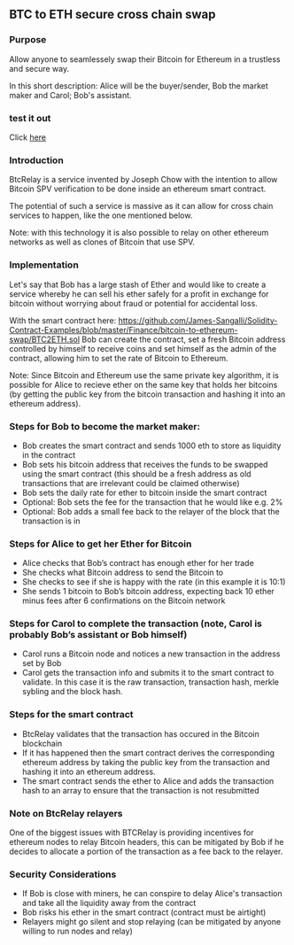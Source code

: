 ## BTC to ETH secure cross chain swap

### Purpose 

Allow anyone to seamlessely swap their Bitcoin for Ethereum in a trustless and secure way. 

In this short description: Alice will be the buyer/sender, Bob the market maker and Carol; Bob's assistant. 

### test it out
Click [here](https://james-sangalli.github.io/btcrelay/examples/mainnetSwap.html)

### Introduction

BtcRelay is a service invented by Joseph Chow with the intention to allow Bitcoin SPV verification to be done inside an ethereum smart contract. 

The potential of such a service is massive as it can allow for cross chain services to happen, like the one mentioned below.

Note: with this technology it is also possible to relay on other ethereum networks as well as clones of Bitcoin that use SPV. 

### Implementation 

Let's say that Bob has a large stash of Ether and would like to create a service whereby he can sell his ether safely for a profit in exchange for bitcoin without worrying about fraud or potential for accidental loss. 

With the smart contract here: https://github.com/James-Sangalli/Solidity-Contract-Examples/blob/master/Finance/bitcoin-to-ethereum-swap/BTC2ETH.sol Bob can create the contract, set a fresh Bitcoin address controlled by himself to receive coins and set himself as the admin of the contract, allowing him to set the rate of Bitcoin to Ethereum.

Note: Since Bitcoin and Ethereum use the same private key algorithm, it is possible for Alice to recieve ether on the same key that holds her bitcoins (by getting the public key from the bitcoin transaction and hashing it into an ethereum address).

### Steps for Bob to become the market maker:

- Bob creates the smart contract and sends 1000 eth to store as liquidity in the contract
- Bob sets his bitcoin address that receives the funds to be swapped using the smart contract (this should be a fresh address as old transactions that are irrelevant could be claimed otherwise) 
- Bob sets the daily rate for ether to bitcoin inside the smart contract 
- Optional: Bob sets the fee for the transaction that he would like e.g. 2%
- Optional: Bob adds a small fee back to the relayer of the block that the transaction is in 

### Steps for Alice to get her Ether for Bitcoin

- Alice checks that Bob’s contract has enough ether for her trade
- She checks what Bitcoin address to send the Bitcoin to
- She checks to see if she is happy with the rate (in this example it is 10:1)
- She sends 1 bitcoin to Bob’s bitcoin address, expecting back 10 ether minus fees after 6 confirmations on the Bitcoin network

### Steps for Carol to complete the transaction (note, Carol is probably Bob’s assistant or Bob himself)

- Carol runs a Bitcoin node and notices a new transaction in the address set by Bob
- Carol gets the transaction info and submits it to the smart contract to validate. In this case it is the raw transaction, transaction hash, merkle sybling and the block hash. 

### Steps for the smart contract

- BtcRelay validates that the transaction has occured in the Bitcoin blockchain
- If it has happened then the smart contract derives the corresponding ethereum address by taking the public key from the transaction and hashing it into an ethereum address. 
- The smart contract sends the ether to Alice and adds the transaction hash to an array to ensure that the transaction is not resubmitted 

### Note on BtcRelay relayers

One of the biggest issues with BTCRelay is providing incentives for ethereum nodes to relay Bitcoin headers, this can be mitigated by Bob if he decides to allocate a portion of the transaction as a fee back to the relayer. 

### Security Considerations

- If Bob is close with miners, he can conspire to delay Alice's transaction and take all the liquidity away from the contract
- Bob risks his ether in the smart contract (contract must be airtight)
- Relayers might go silent and stop relaying (can be mitigated by anyone willing to run nodes and relay)


